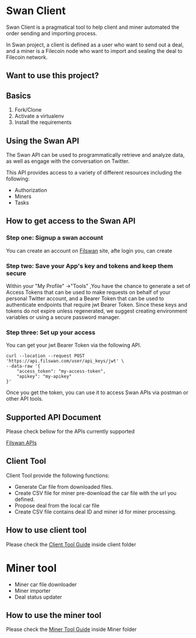 # Swan Client
Swan Client is a pragmatical tool to help client and miner automated the order sending and importing process.

In Swan project, a client is defined as a user who want to send out a deal, and a miner is a Filecoin node who want to import and sealing the deal to Filecoin network.
## Want to use this project?

## Basics

1. Fork/Clone
1. Activate a virtualenv
1. Install the requirements

## Using the Swan API

The Swan API can be used to programmatically retrieve and analyze data, as well as engage with the conversation on
Twitter.

This API provides access to a variety of different resources including the following:

* Authorization
* Miners
* Tasks

## How to get access to the Swan API

### Step one: Signup a swan account

You can create an account on [Filswan](https://www.filswan.com) site, afte login you, can create

### Step two: Save your App's key and tokens and keep them secure

Within your "My Profile" ->"Tools" ,You have the chance to generate a set of Access Tokens that can be used to make
requests on behalf of your personal Twitter account, and a Bearer Token that can be used to authenticate endpoints that
require jwt Bearer Token. Since these keys and tokens do not expire unless regenerated, we suggest creating
environment variables or using a secure password manager.

### Step three: Set up your access
You can get your jwt Bearer Token via the following API.
```
curl --location --request POST 'https://api.filswan.com/user/api_keys/jwt' \
--data-raw '{
    "access_token": "my-access-token",
    "apikey": "my-apikey"
}'
```

Once you get the token, you can use it to access Swan APIs via postman or other API tools.
## Supported API Document

Please check bellow for the APIs currently supported

[Filswan APIs](https://documenter.getpostman.com/view/13140808/TWDZJbzV)


## Client Tool

Client Tool provide the following functions:

* Generate Car file from downloaded files.
* Create CSV file for miner pre-download the car file with the url you defined.
* Propose deal from the local car file
* Create CSV file contains deal ID and miner id for miner processing.

## How to use client tool

Please check the [Client Tool Guide](https://github.com/nebulaai/swan/tree/main/client) inside client folder

# Miner tool

* Miner car file downloader
* Miner importer
* Deal status updater

## How to use the miner tool

Please check the [Miner Tool Guide](https://github.com/nebulaai/swan/tree/main/miner) inside Miner folder
